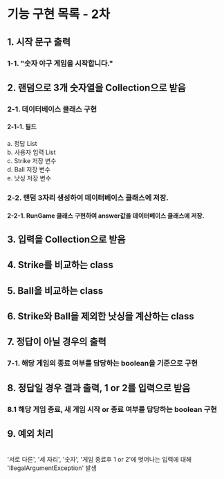 # 기능 구현 목록 - 2차
## 1. 시작 문구 출력
### 1-1. "숫자 야구 게임을 시작합니다."
## 2. 랜덤으로 3개 숫자열을 Collection으로 받음
### 2-1. 데이터베이스 클래스 구현
#### 2-1-1. 필드
a. 정답 List
<br>b. 사용자 입력 List
<br>c. Strike 저장 변수
<br>d. Ball 저장 변수
<br>e. 낫싱 저장 변수
### 2-2. 랜덤 3자리 생성하여 데이터베이스 클래스에 저장.
#### 2-2-1. RunGame 클래스 구현하여 answer값을 데이터베이스 클래스에 저장.
## 3. 입력을 Collection으로 받음
## 4. Strike를 비교하는 class
## 5. Ball을 비교하는 class
## 6. Strike와 Ball을 제외한 낫싱을 계산하는 class
## 7. 정답이 아닐 경우의 출력
### 7-1. 해당 게임의 종료 여부를 담당하는 boolean을 기준으로 구현
## 8. 정답일 경우 결과 출력, 1 or 2를 입력으로 받음
### 8.1 해당 게임 종료, 새 게임 시작 or 종료 여부를 담당하는 boolean 구현
## 9. 예외 처리
<br>'서로 다른', '세 자리', '숫자', '게임 종료후 1 or 2'에 벗어나는 입력에 대해 'IllegalArgumentException' 발생